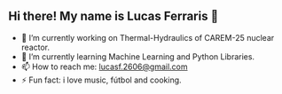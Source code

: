 ## Hi there! My name is Lucas Ferraris 👋

- 🔭 I’m currently working on Thermal-Hydraulics of CAREM-25 nuclear reactor.
- 🌱 I’m currently learning Machine Learning and Python Libraries.
- 📫 How to reach me: lucasf.2606@gmail.com
- ⚡ Fun fact: i love music, fútbol and cooking.

<!--
**lucasf26/lucasf26** is a ✨ _special_ ✨ repository because its `README.md` (this file) appears on your GitHub profile.

Here are some ideas to get you started:

- 🔭 I’m currently working on ...
- 🌱 I’m currently learning ...
- 👯 I’m looking to collaborate on ...
- 🤔 I’m looking for help with ...
- 💬 Ask me about ...
- 📫 How to reach me: ...
- 😄 Pronouns: ...
- ⚡ Fun fact: ...
-->
